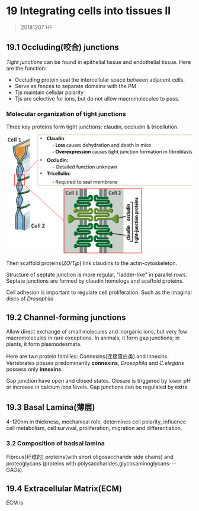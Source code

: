 # 19 Integrating cells into tissues II
> 20181207 HF

## 19.1 Occluding(咬合) junctions
_Tight junctions_ can be found in epithelial tissue and endothelial tissue.
Here are the function:

+ Occluding protein seal the intercellular space between adjacent cells.
+ Serve as fences to separate domains with the PM
+ Tjs maintain cellular polarity
+ Tjs are selective for ions, but do not allow macromolecules to pass.

### Molecular organization of tight junctions
Three key proteins form tight junctions: claudin, occludin & tricellution.
![](19/Compoents.png)

Then scaffold proteins(_ZO/Tjp_) link claudins to the actin-cytoskeleton.

Structure of septate junction is more regular, "ladder-like" in parallel rows.
Septate junctions are formed by claudin homologs and scaffold proteins.

Cell adhesion is important to regulate cell proliferation. Such as the imaginal
discs of _Drosophila_

## 19.2 Channel-forming junctions
Allow direct exchange of small molecules and inorganic ions, but very few
macromolecules in rare exceptions. In animals, it form gap junctions; in
plants, it form plasmodesmata. 

Here are two protein families: Connexins(连接蛋白类) and innexins. Vertebrates
posses predominantly **connexins**, _Drosophila_ and _C.elegans_ possess only
**innexins**.

Gap junction have open and closed states. Closure is triggered by lower pH or
increase in calcium ions levels. Gap junctions can be regulated by extra

## 19.3 Basal Lamina(薄层)
4-120nm in thickness, mechanical role, determines cell polarity, influence cell
metabolism, cell survival, proliferation, migration and differentiation.

### 3.2 Composition of badsal lamina
Fibrous(纤维的) proteins(with short oligosaccharide side chains) and proteoglycans
(proteins with polysaccharides,glycosaminoglycans---GAGs).

## 19.4 Extracellular Matrix(ECM)
ECM is 
